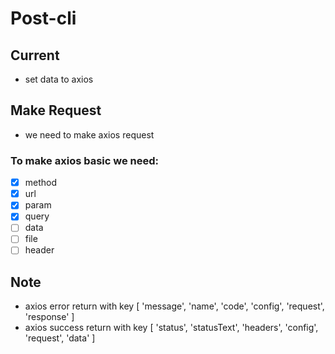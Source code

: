 # Post-cli

## Current
- set data to axios

## Make Request

- we need to make axios request

### To make axios basic we need:
- [x] method
- [x] url
- [x] param
- [x] query
- [ ] data
- [ ] file
- [ ] header

## Note
- axios error return with key [ 'message', 'name', 'code', 'config', 'request', 'response' ]
- axios success return with key [ 'status', 'statusText', 'headers', 'config', 'request', 'data' ]

